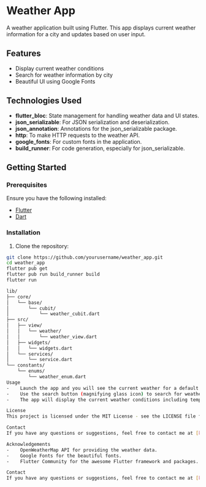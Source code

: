 # Weather App

A weather application built using Flutter. This app displays current weather information for a city and updates based on user input.

## Features

- Display current weather conditions
- Search for weather information by city
- Beautiful UI using Google Fonts

## Technologies Used

- **flutter_bloc**: State management for handling weather data and UI states.
- **json_serializable**: For JSON serialization and deserialization.
- **json_annotation**: Annotations for the json_serializable package.
- **http**: To make HTTP requests to the weather API.
- **google_fonts**: For custom fonts in the application.
- **build_runner**: For code generation, especially for json_serializable.

## Getting Started

### Prerequisites

Ensure you have the following installed:

- [Flutter](https://flutter.dev/docs/get-started/install)
- [Dart](https://dart.dev/get-dart)

### Installation

1. Clone the repository:

```bash
git clone https://github.com/yourusername/weather_app.git
cd weather_app
flutter pub get
flutter pub run build_runner build
flutter run

lib/
├── core/
│   └── base/
│       └── cubit/
│           └── weather_cubit.dart
├── src/
│   ├── view/
│   │   └── weather/
│   │       └── weather_view.dart
│   ├── widgets/
│   │   └── widgets.dart
│   └── services/
│       └── service.dart
└── constants/
    └── enums/
        └── weather_enum.dart
Usage
-    Launch the app and you will see the current weather for a default location.
-    Use the search button (magnifying glass icon) to search for weather information for a different city.
-    The app will display the current weather conditions including temperature, weather description, and an appropriate background color.

License
This project is licensed under the MIT License - see the LICENSE file for details.

Contact
If you have any questions or suggestions, feel free to contact me at [kadircelikogluu@gmail.com].

Acknowledgements
-    OpenWeatherMap API for providing the weather data.
-    Google Fonts for the beautiful fonts.
-    Flutter Community for the awesome Flutter framework and packages.

Contact
If you have any questions or suggestions, feel free to contact me at [kadircelikogluu@gmail.com].
